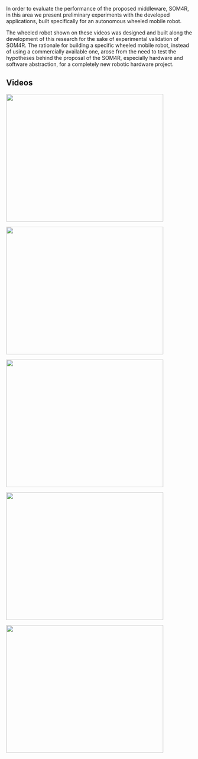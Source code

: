 In order to evaluate the performance of the proposed middleware, SOM4R, in this area we present preliminary experiments with the developed applications, built specifically for an autonomous wheeled mobile robot.

The wheeled robot shown on these videos was designed and built along the development of this research for the sake of experimental validation of SOM4R. The rationale for building a specific wheeled mobile robot, instead of using a commercially available one, arose from the need to test the hypotheses behind the proposal of the SOM4R, especially hardware and software abstraction, for a completely new robotic hardware project.

## Videos ##

<a href='https://www.youtube.com/watch?feature=player_embedded&v=bSoOqbzGmYQ' target='_blank'><img src='http://img.youtube.com/vi/bSoOqbzGmYQ/0.jpg' width='425' height=344 /></a>

<a href='http://www.youtube.com/watch?feature=player_embedded&v=G2iMuNAkWkE' target='_blank'><img src='http://img.youtube.com/vi/G2iMuNAkWkE/0.jpg' width='425' height=344 /></a>

<a href='http://www.youtube.com/watch?feature=player_embedded&v=vqF8QrWX6LU' target='_blank'><img src='http://img.youtube.com/vi/vqF8QrWX6LU/0.jpg' width='425' height=344 /></a>

<a href='http://www.youtube.com/watch?feature=player_embedded&v=InUTArXFyMc' target='_blank'><img src='http://img.youtube.com/vi/InUTArXFyMc/0.jpg' width='425' height=344 /></a>

<a href='http://www.youtube.com/watch?feature=player_embedded&v=CSv3zVnXd0k' target='_blank'><img src='http://img.youtube.com/vi/CSv3zVnXd0k/0.jpg' width='425' height=344 /></a>
